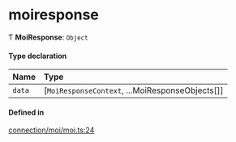 # moiresponse
      
Ƭ **MoiResponse**: `Object`

#### Type declaration

| Name | Type |
| :------ | :------ |
| `data` | [`MoiResponseContext`, ...MoiResponseObjects[]] |

#### Defined in

[connection/moi/moi.ts:24](https://github.com/klevultd/frontend-sdk/blob/f1babb6/packages/klevu-core/src/connection/moi/moi.ts#L24)

